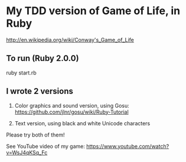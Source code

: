 My TDD version of Game of Life, in Ruby
=======================================

http://en.wikipedia.org/wiki/Conway's_Game_of_Life

## To run (Ruby 2.0.0)

ruby start.rb

## I wrote 2 versions

1. Color graphics and sound version, using Gosu:
https://github.com/jlnr/gosu/wiki/Ruby-Tutorial

2. Text version, using black and white Unicode characters

Please try both of them!

See YouTube video of my game:
https://www.youtube.com/watch?v=WsJ4qKSq_Fc
